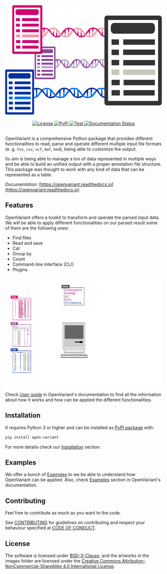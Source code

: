 <div align="center">
    <br>
    <br>
    <a href="https://openvariant.readthedocs.io/">
      <img src="https://github.com/bbglab/openvariant/raw/master/logo.png" width="590" height="350">
    </a>
    <br>
    <br>
  	<a href="https://opensource.org/licenses/BSD-3-Clause">
  		<img alt="License" src="https://img.shields.io/github/license/bbglab/openvariant">
  	</a>
  	<a href="https://pypi.org/project/open-variant/">
  		<img alt="PyPi" src="https://img.shields.io/pypi/v/open-variant">
  	</a>
      <a href="https://github.com/bbglab/openvariant/actions/workflows/openvariant_tester.yml">
          <img alt="Test" src="https://github.com/bbglab/openvariant/actions/workflows/openvariant_tester.yml/badge.svg">
      </a>
  	<a href="https://openvariant.readthedocs.io/en/latest/?badge=latest">
  		<img alt="Documentation Status" src="https://readthedocs.org/projects/openvariant/badge/?version=latest">
  	</a>
    <br>
    <br>
</div>

OpenVariant is a comprehensive Python package that provides different functionalities to read, parse and operate
different multiple input file formats (e. g. ``tsv``, ``csv``, ``vcf``, ``maf``, ``bed``), being able to customize the output.

Its aim is being able to manage a ton of data represented in multiple ways and be able to build an unified output with 
a proper annotation file structure. This package was thought to work with any kind of data that can be represented 
as a table.

_Documentation_: [https://openvariant.readthedocs.io](https://openvariant.readthedocs.io)

## Features

OpenVariant offers a toolkit to transform and operate the parsed input data. We will be able to apply different 
functionalities on our parsed result some of them are the following ones:

- Find files
- Read and save
- Cat
- Group by
- Count
- Command-line interface (CLI)
- Plugins

<div align="center">
  <a href="https://openvariant.readthedocs.io/en/latest/user_guide.html">
    <img src="https://github.com/bbglab/openvariant/raw/master/workflow.gif" width="600" height="352">
  </a>
</div>

Check [User guide](https://openvariant.readthedocs.io/en/latest/user_guide.html) in OpenVariant's documentation to find all the information about how it works 
and how can be applied the different functionalities.  

## Installation

It requires Python 3 or higher and can be installed as [PyPI package](https://pypi.org/project/open-variant/) with:

```bash
pip install open-variant
```

For more details check our [Installation](https://openvariant.readthedocs.io/en/latest/installation.html) section.

## Examples

We offer a bunch of [Examples](examples) to we be able to understand how OpenVariant can be applied. Also, check 
[Examples](https://openvariant.readthedocs.io/en/latest/examples.html) section in OpenVariant's documentation.

## Contributing

Feel free to contribute as much as you want to the code.

See [CONTRIBUTING](CONTRIBUTING.md) for guidelines on contributing and respect your behaviour specified
at [CODE OF CONDUCT](CODE_OF_CONDUCT.md).

## License

The software is licensed under [BSD-3-Clause](LICENSE), and the artworks in the images folder are licensed
under the [Creative Commons Attribution-NonCommercial-ShareAlike 4.0 International License](https://creativecommons.org/licenses/by-nc-sa/4.0/legalcode.txt).